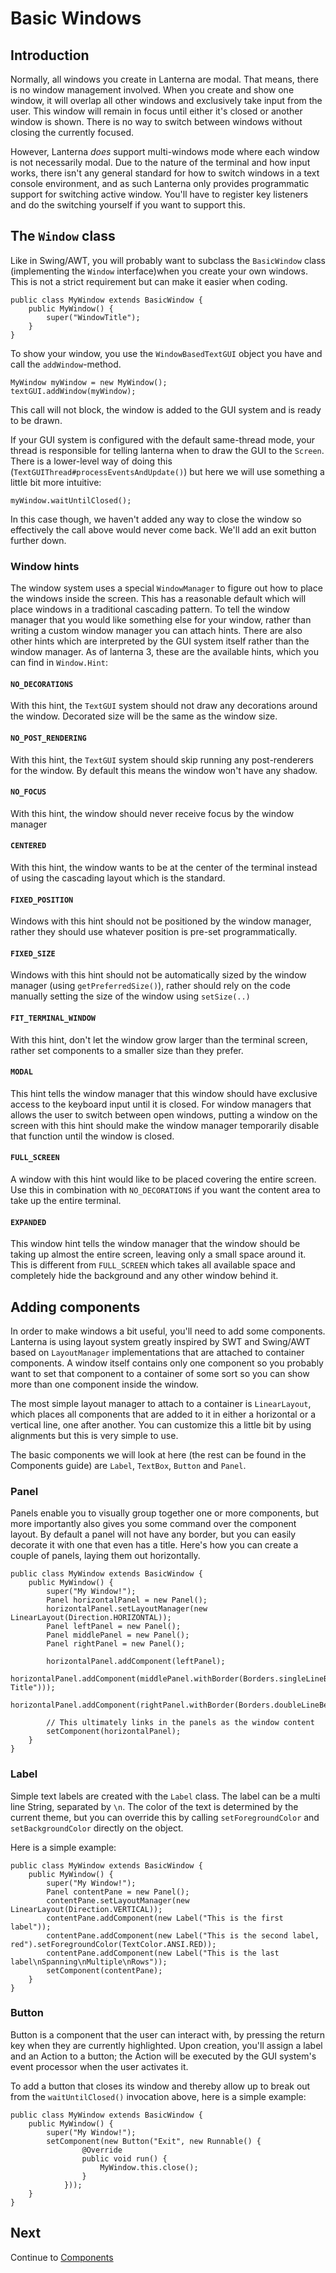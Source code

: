 # Basic Windows

## Introduction
Normally, all windows you create in Lanterna are modal. That means, there is no window management involved. When you 
create and show one window, it will overlap all other windows and exclusively take input from the user. This window will 
remain in focus until either it's closed or another window is shown. There is no way to switch between windows without 
closing the currently focused. 

However, Lanterna *does* support multi-windows mode where each window is not necessarily modal. Due to the nature of the
terminal and how input works, there isn't any general standard for how to switch windows in a text console environment,
and as such Lanterna only provides programmatic support for switching active window. You'll have to register key 
listeners and do the switching yourself if you want to support this.

## The `Window` class
Like in Swing/AWT, you will probably want to subclass the `BasicWindow` class (implementing the `Window` interface)when
you create your own windows. This is not a strict requirement but can make it easier when coding. 

    public class MyWindow extends BasicWindow {
        public MyWindow() {
            super("WindowTitle");
        }
    }

To show your window, you use the `WindowBasedTextGUI` object you have and call the `addWindow`-method. 

    MyWindow myWindow = new MyWindow();
    textGUI.addWindow(myWindow);

This call will not block, the window is added to the GUI system and is ready to be drawn.

If your GUI system is configured with the default same-thread mode, your thread is responsible for telling lanterna when
to draw the GUI to the `Screen`. There is a lower-level way of doing this (`TextGUIThread#processEventsAndUpdate()`) but
here we will use something a little bit more intuitive:

    myWindow.waitUntilClosed();

In this case though, we haven't added any way to close the window so effectively the call above would never come back.
We'll add an exit button further down.

### Window hints
The window system uses a special `WindowManager` to figure out how to place the windows inside the screen. This has a 
reasonable default which will place windows in a traditional cascading pattern. To tell the window manager that you
would like something else for your window, rather than writing a custom window manager you can attach hints. There are
also other hints which are interpreted by the GUI system itself rather than the window manager. As of lanterna 3, these
are the available hints, which you can find in `Window.Hint`:

#### `NO_DECORATIONS`
With this hint, the `TextGUI` system should not draw any decorations around the window. Decorated size will be the same 
as the window size.

#### `NO_POST_RENDERING`
With this hint, the `TextGUI` system should skip running any post-renderers for the window. By default this means the 
window won't have any shadow.

#### `NO_FOCUS`
With this hint, the window should never receive focus by the window manager

#### `CENTERED`
With this hint, the window wants to be at the center of the terminal instead of using the cascading layout which is the 
standard.

#### `FIXED_POSITION`
Windows with this hint should not be positioned by the window manager, rather they should use whatever position is 
pre-set programmatically.

#### `FIXED_SIZE`
Windows with this hint should not be automatically sized by the window manager (using `getPreferredSize()`), rather 
should rely on the code manually setting the size of the window using `setSize(..)`

#### `FIT_TERMINAL_WINDOW`
With this hint, don't let the window grow larger than the terminal screen, rather set components to a smaller size than 
they prefer.

#### `MODAL`
This hint tells the window manager that this window should have exclusive access to the keyboard input until it is 
closed. For window managers that allows the user to switch between open windows, putting a window on the screen with 
this hint should make the window manager temporarily disable that function until the window is closed.

#### `FULL_SCREEN`
A window with this hint would like to be placed covering the entire screen. Use this in combination with 
`NO_DECORATIONS` if you want the content area to take up the entire terminal.

#### `EXPANDED`
This window hint tells the window manager that the window should be taking up almost the entire screen, leaving only a 
small space around it. This is different from `FULL_SCREEN` which takes all available space and completely hide 
the background and any other window behind it.

## Adding components
In order to make windows a bit useful, you'll need to add some components. Lanterna is using layout system greatly 
inspired by SWT and Swing/AWT based on `LayoutManager` implementations that are attached to container components. A 
window itself contains only one component so you probably want to set that component to a container of some sort so you
can show more than one component inside the window. 

The most simple layout manager to attach to a container is `LinearLayout`, which places all components that are added to
it in either a horizontal or a vertical line, one after another. You can customize this a little bit by using alignments
but this is very simple to use.

The basic components we will look at here (the rest can be found in the Components guide) are `Label`, `TextBox`, 
`Button` and `Panel`.

### Panel
Panels enable you to visually group together one or more components, but more importantly also gives you some command 
over the component layout. By default a panel will not have any border, but you can easily decorate it with one that
even has a title. Here's how you can create a couple of panels, laying them out horizontally.

    public class MyWindow extends BasicWindow {
        public MyWindow() {
            super("My Window!");
            Panel horizontalPanel = new Panel();
            horizontalPanel.setLayoutManager(new LinearLayout(Direction.HORIZONTAL));
            Panel leftPanel = new Panel();
            Panel middlePanel = new Panel();
            Panel rightPanel = new Panel();
    
            horizontalPanel.addComponent(leftPanel);
            horizontalPanel.addComponent(middlePanel.withBorder(Borders.singleLineBevel("Panel Title")));
            horizontalPanel.addComponent(rightPanel.withBorder(Borders.doubleLineBevel()));
    
            // This ultimately links in the panels as the window content 
            setComponent(horizontalPanel);
        }
    }

### Label
Simple text labels are created with the `Label` class. The label can be a multi line String, separated by `\n`. The 
color of the text is determined by the current theme, but you can override this by calling `setForegroundColor` and
`setBackgroundColor` directly on the object.

Here is a simple example:

    public class MyWindow extends BasicWindow {
        public MyWindow() {
            super("My Window!");
            Panel contentPane = new Panel();
            contentPane.setLayoutManager(new LinearLayout(Direction.VERTICAL));
            contentPane.addComponent(new Label("This is the first label"));
            contentPane.addComponent(new Label("This is the second label, red").setForegroundColor(TextColor.ANSI.RED));
            contentPane.addComponent(new Label("This is the last label\nSpanning\nMultiple\nRows"));
            setComponent(contentPane);
        }
    }


### Button
Button is a component that the user can interact with, by pressing the return key when they are currently highlighted. 
Upon creation, you'll assign a label and an Action to a button; the Action will be executed by the GUI system's event 
processor when the user activates it. 

To add a button that closes its window and thereby allow up to break out from the `waitUntilClosed()` invocation above,
here is a simple example:

    public class MyWindow extends BasicWindow {
        public MyWindow() {
            super("My Window!");
            setComponent(new Button("Exit", new Runnable() {
                    @Override
                    public void run() {
                        MyWindow.this.close();
                    }
                }));
        }
    }

## Next
Continue to [Components](GUIGuideComponents.md)
